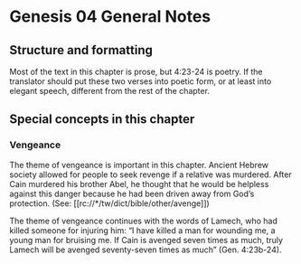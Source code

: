 # Genesis 04 General Notes
## Structure and formatting

Most of the text in this chapter is prose, but 4:23-24 is poetry. If the translator should put these two verses into poetic form, or at least into elegant speech, different from the rest of the chapter.

## Special concepts in this chapter

### Vengeance

The theme of vengeance is important in this chapter. Ancient Hebrew society allowed for people to seek revenge if a relative was murdered. After Cain murdered his brother Abel, he thought that he would be helpless against this danger because he had been driven away from God’s protection. (See: [[rc://*/tw/dict/bible/other/avenge]])

The theme of vengeance continues with the words of Lamech, who had killed someone for injuring him:
“I have killed a man for wounding me, a young man for bruising me. If Cain is avenged seven times as much, truly Lamech will be avenged seventy-seven times as much” (Gen. 4:23b-24).
